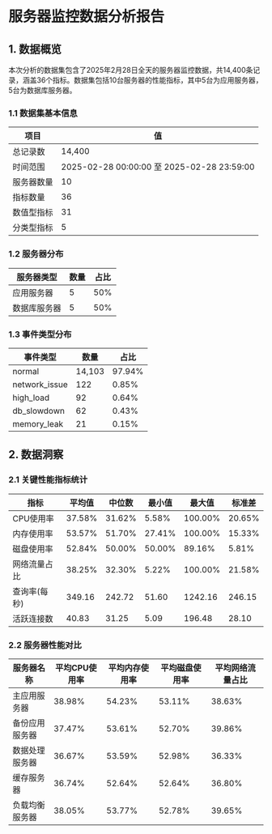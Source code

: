 # 服务器监控数据分析报告

## 1. 数据概览

本次分析的数据集包含了2025年2月28日全天的服务器监控数据，共14,400条记录，涵盖36个指标。数据集包括10台服务器的性能指标，其中5台为应用服务器，5台为数据库服务器。

### 1.1 数据集基本信息

| 项目 | 值 |
|------|-----|
| 总记录数 | 14,400 |
| 时间范围 | 2025-02-28 00:00:00 至 2025-02-28 23:59:00 |
| 服务器数量 | 10 |
| 指标数量 | 36 |
| 数值型指标 | 31 |
| 分类型指标 | 5 |

### 1.2 服务器分布

| 服务器类型 | 数量 | 占比 |
|------------|------|------|
| 应用服务器 | 5 | 50% |
| 数据库服务器 | 5 | 50% |

### 1.3 事件类型分布

| 事件类型 | 数量 | 占比 |
|----------|------|------|
| normal | 14,103 | 97.94% |
| network_issue | 122 | 0.85% |
| high_load | 92 | 0.64% |
| db_slowdown | 62 | 0.43% |
| memory_leak | 21 | 0.15% |

## 2. 数据洞察

### 2.1 关键性能指标统计

| 指标 | 平均值 | 中位数 | 最小值 | 最大值 | 标准差 |
|------|--------|--------|--------|--------|--------|
| CPU使用率 | 37.58% | 31.62% | 5.58% | 100.00% | 20.65% |
| 内存使用率 | 53.57% | 51.70% | 27.41% | 100.00% | 15.33% |
| 磁盘使用率 | 52.84% | 50.00% | 50.00% | 89.16% | 5.81% |
| 网络流量占比 | 38.25% | 32.30% | 5.22% | 100.00% | 21.58% |
| 查询率(每秒) | 349.16 | 242.72 | 51.60 | 1242.16 | 246.15 |
| 活跃连接数 | 40.83 | 31.25 | 5.09 | 196.48 | 28.10 |

### 2.2 服务器性能对比

| 服务器名称 | 平均CPU使用率 | 平均内存使用率 | 平均磁盘使用率 | 平均网络流量占比 |
|------------|---------------|-----------------|-----------------|-------------------|
| 主应用服务器 | 38.98% | 54.23% | 53.11% | 38.63% |
| 备份应用服务器 | 37.47% | 53.61% | 52.70% | 39.86% |
| 数据处理服务器 | 36.67% | 53.59% | 52.98% | 36.33% |
| 缓存服务器 | 36.74% | 52.64% | 52.64% | 36.80% |
| 负载均衡服务器 | 38.05% | 53.77% | 52.78% | 39.65% |